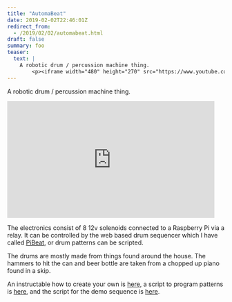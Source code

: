 ```yaml
---
title: "AutomaBeat"
date: 2019-02-02T22:46:01Z
redirect_from:
  - /2019/02/02/automabeat.html
draft: false
summary: foo
teaser:
  text: |
    A robotic drum / percussion machine thing.
        <p><iframe width="480" height="270" src="https://www.youtube.com/embed/oNB-VddAX4o" frameborder="0" allowfullscreen></iframe></p>
---
```


A robotic drum / percussion machine thing.

<iframe width="480" height="270" src="https://www.youtube.com/embed/oNB-VddAX4o" frameborder="0" allowfullscreen></iframe>

The electronics consist of 8 12v solenoids connected to a Raspberry Pi via a relay. It can be controlled by the
web based drum sequencer which I have called [PiBeat](/post/pibeat), or drum patterns can be scripted.

The drums are mostly made from things found around the house. The hammers to hit the can and beer bottle are taken from
a chopped up piano found in a skip.

An instructable how to create your own is [here](https://www.instructables.com/id/A-Raspberry-Pi-Powered-Junk-Drum-Machine/), a script to program patterns is [here](https://gist.github.com/mnkii/8ab0d749c26379936c14e96cfaa92f7e), and
the script for the demo sequence is [here](https://gist.github.com/mnkii/917205e9925a661548759a326e7a776d).
